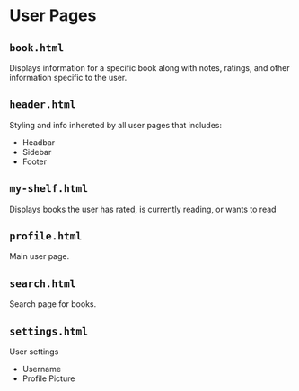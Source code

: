 # User Pages

## `book.html`
Displays information for a specific book along with notes, ratings, and other information specific to the user.

## `header.html`
Styling and info inhereted by all user pages that includes:
* Headbar
* Sidebar
* Footer

## `my-shelf.html`
Displays books the user has rated, is currently reading, or wants to read

## `profile.html`
Main user page.

## `search.html`
Search page for books.

## `settings.html`
User settings
* Username
* Profile Picture
